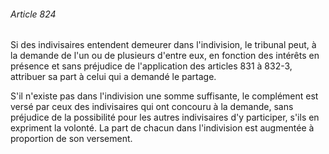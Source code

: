 ###### Article 824

Si des indivisaires entendent demeurer dans l'indivision, le tribunal peut, à la demande de l'un ou de plusieurs d'entre eux, en fonction des intérêts en présence et sans préjudice de l'application des articles 831 à 832-3, attribuer sa part à celui qui a demandé le partage.

S'il n'existe pas dans l'indivision une somme suffisante, le complément est versé par ceux des indivisaires qui ont concouru à la demande, sans préjudice de la possibilité pour les autres indivisaires d'y participer, s'ils en expriment la volonté. La part de chacun dans l'indivision est augmentée à proportion de son versement.

